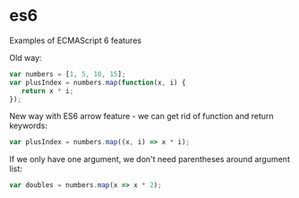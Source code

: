 # es6
Examples of ECMAScript 6 features

Old way:
```JavaScript
var numbers = [1, 5, 10, 15];
var plusIndex = numbers.map(function(x, i) {
   return x * i;
});
```
New way with ES6 arrow feature - we can get rid of function and return keywords:
```JavaScript
var plusIndex = numbers.map((x, i) => x * i);
```

If we only have one argument, we don't need parentheses around argument list:
```JavaScript
var doubles = numbers.map(x => x * 2);
```
